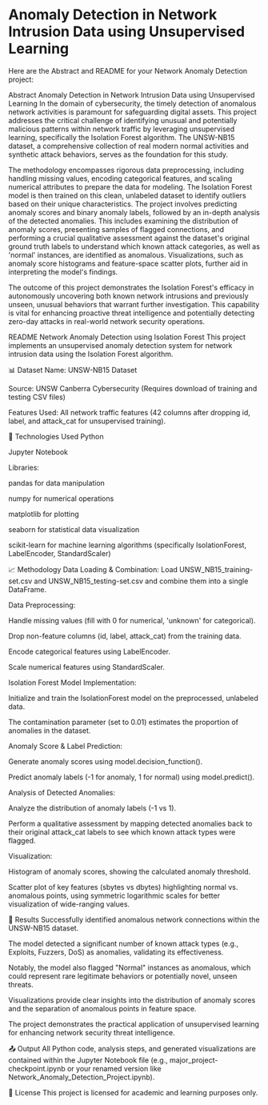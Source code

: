 # Anomaly Detection in Network Intrusion Data using Unsupervised Learning
Here are the Abstract and README for your Network Anomaly Detection project:

Abstract
Anomaly Detection in Network Intrusion Data using Unsupervised Learning
In the domain of cybersecurity, the timely detection of anomalous network activities is paramount for safeguarding digital assets. This project addresses the critical challenge of identifying unusual and potentially malicious patterns within network traffic by leveraging unsupervised learning, specifically the Isolation Forest algorithm. The UNSW-NB15 dataset, a comprehensive collection of real modern normal activities and synthetic attack behaviors, serves as the foundation for this study.

The methodology encompasses rigorous data preprocessing, including handling missing values, encoding categorical features, and scaling numerical attributes to prepare the data for modeling. The Isolation Forest model is then trained on this clean, unlabeled dataset to identify outliers based on their unique characteristics. The project involves predicting anomaly scores and binary anomaly labels, followed by an in-depth analysis of the detected anomalies. This includes examining the distribution of anomaly scores, presenting samples of flagged connections, and performing a crucial qualitative assessment against the dataset's original ground truth labels to understand which known attack categories, as well as 'normal' instances, are identified as anomalous. Visualizations, such as anomaly score histograms and feature-space scatter plots, further aid in interpreting the model's findings.

The outcome of this project demonstrates the Isolation Forest's efficacy in autonomously uncovering both known network intrusions and previously unseen, unusual behaviors that warrant further investigation. This capability is vital for enhancing proactive threat intelligence and potentially detecting zero-day attacks in real-world network security operations.

README
Network Anomaly Detection using Isolation Forest
This project implements an unsupervised anomaly detection system for network intrusion data using the Isolation Forest algorithm.

📊 Dataset
Name: UNSW-NB15 Dataset

Source: UNSW Canberra Cybersecurity (Requires download of training and testing CSV files)

Features Used: All network traffic features (42 columns after dropping id, label, and attack_cat for unsupervised training).

🔧 Technologies Used
Python

Jupyter Notebook

Libraries:

pandas for data manipulation

numpy for numerical operations

matplotlib for plotting

seaborn for statistical data visualization

scikit-learn for machine learning algorithms (specifically IsolationForest, LabelEncoder, StandardScaler)

📈 Methodology
Data Loading & Combination: Load UNSW_NB15_training-set.csv and UNSW_NB15_testing-set.csv and combine them into a single DataFrame.

Data Preprocessing:

Handle missing values (fill with 0 for numerical, 'unknown' for categorical).

Drop non-feature columns (id, label, attack_cat) from the training data.

Encode categorical features using LabelEncoder.

Scale numerical features using StandardScaler.

Isolation Forest Model Implementation:

Initialize and train the IsolationForest model on the preprocessed, unlabeled data.

The contamination parameter (set to 0.01) estimates the proportion of anomalies in the dataset.

Anomaly Score & Label Prediction:

Generate anomaly scores using model.decision_function().

Predict anomaly labels (-1 for anomaly, 1 for normal) using model.predict().

Analysis of Detected Anomalies:

Analyze the distribution of anomaly labels (-1 vs 1).

Perform a qualitative assessment by mapping detected anomalies back to their original attack_cat labels to see which known attack types were flagged.

Visualization:

Histogram of anomaly scores, showing the calculated anomaly threshold.

Scatter plot of key features (sbytes vs dbytes) highlighting normal vs. anomalous points, using symmetric logarithmic scales for better visualization of wide-ranging values.

📌 Results
Successfully identified anomalous network connections within the UNSW-NB15 dataset.

The model detected a significant number of known attack types (e.g., Exploits, Fuzzers, DoS) as anomalies, validating its effectiveness.

Notably, the model also flagged "Normal" instances as anomalous, which could represent rare legitimate behaviors or potentially novel, unseen threats.

Visualizations provide clear insights into the distribution of anomaly scores and the separation of anomalous points in feature space.

The project demonstrates the practical application of unsupervised learning for enhancing network security threat intelligence.

📤 Output
All Python code, analysis steps, and generated visualizations are contained within the Jupyter Notebook file (e.g., major_project-checkpoint.ipynb or your renamed version like Network_Anomaly_Detection_Project.ipynb).

📜 License
This project is licensed for academic and learning purposes only.
